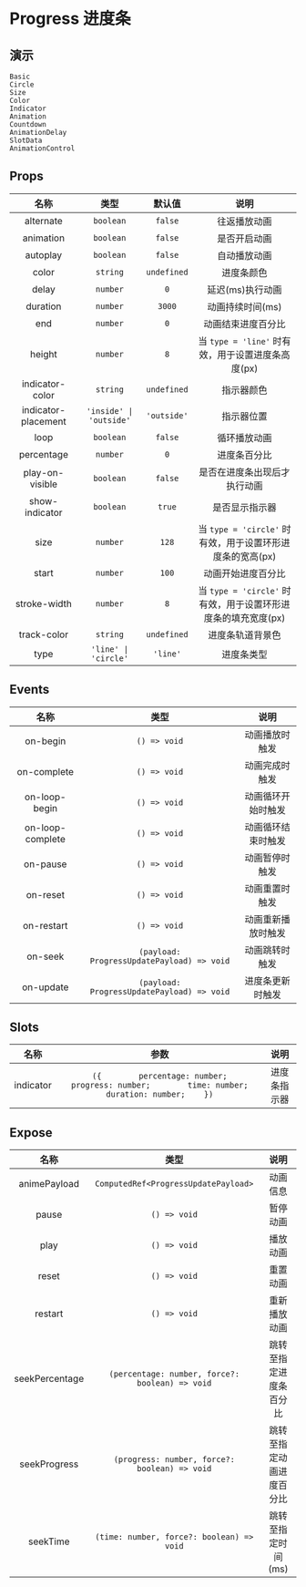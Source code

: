 # Progress 进度条

## 演示

```demo
Basic
Circle
Size
Color
Indicator
Animation
Countdown
AnimationDelay
SlotData
AnimationControl
```

## Props

| 名称 | 类型 | 默认值 | 说明 |
| :---: | :---: | :---: | :---: |
| alternate | `boolean` | `false` | 往返播放动画 |
| animation | `boolean` | `false` | 是否开启动画 |
| autoplay | `boolean` | `false` | 自动播放动画 |
| color | `string` | `undefined` | 进度条颜色 |
| delay | `number` | `0` | 延迟(ms)执行动画 |
| duration | `number` | `3000` | 动画持续时间(ms) |
| end | `number` | `0` | 动画结束进度百分比 |
| height | `number` | `8` | 当 `type = 'line'` 时有效，用于设置进度条高度(px) |
| indicator-color | `string` | `undefined` | 指示器颜色 |
| indicator-placement | `'inside' \| 'outside'` | `'outside'` | 指示器位置 |
| loop | `boolean` | `false` | 循环播放动画 |
| percentage | `number` | `0` | 进度条百分比 |
| play-on-visible | `boolean` | `false` | 是否在进度条出现后才执行动画 |
| show-indicator | `boolean` | `true` | 是否显示指示器 |
| size | `number` | `128` | 当 `type = 'circle'` 时有效，用于设置环形进度条的宽高(px) |
| start | `number` | `100` | 动画开始进度百分比 |
| stroke-width | `number` | `8` | 当 `type = 'circle'` 时有效，用于设置环形进度条的填充宽度(px) |
| track-color | `string` | `undefined` | 进度条轨道背景色 |
| type | `'line' \| 'circle'` | `'line'` | 进度条类型 |


## Events

| 名称 | 类型 | 说明 |
| :---: | :---: | :---: |
| on-begin | `() => void` | 动画播放时触发 |
| on-complete | `() => void` | 动画完成时触发 |
| on-loop-begin | `() => void` | 动画循环开始时触发 |
| on-loop-complete | `() => void` | 动画循环结束时触发 |
| on-pause | `() => void` | 动画暂停时触发 |
| on-reset | `() => void` | 动画重置时触发 |
| on-restart | `() => void` | 动画重新播放时触发 |
| on-seek | `(payload: ProgressUpdatePayload) => void` | 动画跳转时触发 |
| on-update | `(payload: ProgressUpdatePayload) => void` | 进度条更新时触发 |


## Slots

| 名称 | 参数 | 说明 |
| :---: | :---: | :---: |
| indicator | `({        percentage: number;        progress: number;        time: number;        duration: number;    })` | 进度条指示器 |


## Expose

| 名称 | 类型 | 说明 |
| :---: | :---: | :---: |
| animePayload | `ComputedRef<ProgressUpdatePayload>` | 动画信息 |
| pause | `() => void` | 暂停动画 |
| play | `() => void` | 播放动画 |
| reset | `() => void` | 重置动画 |
| restart | `() => void` | 重新播放动画 |
| seekPercentage | `(percentage: number, force?: boolean) => void` | 跳转至指定进度条百分比 |
| seekProgress | `(progress: number, force?: boolean) => void` | 跳转至指定动画进度百分比 |
| seekTime | `(time: number, force?: boolean) => void` | 跳转至指定时间(ms) |

